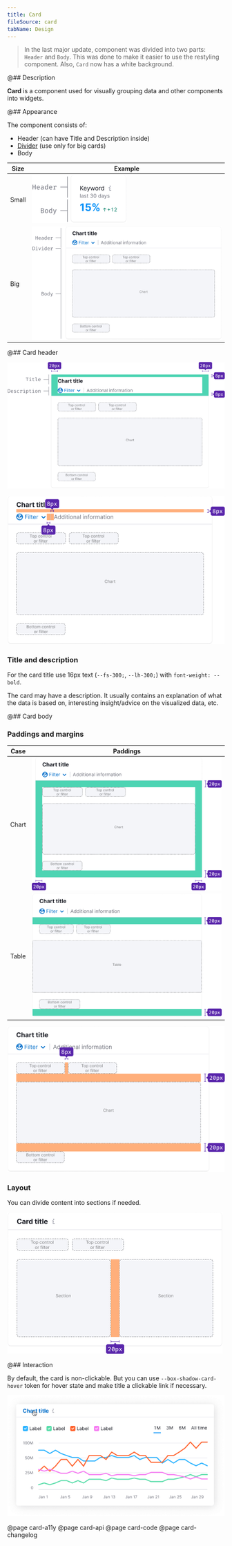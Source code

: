 ```yaml
---
title: Card
fileSource: card
tabName: Design
---
```


> In the last major update, component was divided into two parts: `Header` and `Body`. This was done to make it easier to use the restyling component. Also, `Card` now has a white background.

@## Description

**Card** is a component used for visually grouping data and other components into widgets.

@## Appearance

The component consists of:

- Header (can have Title and Description inside)
- [Divider](/components/divider/) (use only for big cards)
- Body

| Size  | Example                                       |
| ----- | --------------------------------------------- |
| Small | ![small card scheme](static/card-scheme2.png) |
| Big   | ![card scheme](static/card-scheme.png)        |

@## Card header

![card header paddings](static/card-paddings1.png)

![card header margins](static/card-margins1.png)

### Title and description

For the card title use 16px text (`--fs-300;`, `--lh-300;`) with `font-weight: --bold`.

The card may have a description. It usually contains an explanation of what the data is based on, interesting insight/advice on the visualized data, etc.

@## Card body

### Paddings and margins

| Case  | Paddings                                         |
| ----- | ------------------------------------------------ |
| Chart | ![card body paddings](static/card-paddings2.png) |
| Table | ![card body paddings](static/card-paddings3.png) |

![card body margins](static/card-margins2.png)

### Layout

You can divide content into sections if needed.

![card layout](static/card-layout.png)

@## Interaction

By default, the card is non-clickable. But you can use `--box-shadow-card-hover` token for hover state and make title a clickable link if necessary.

![card with clickable heading](static/card-clickable.png)

@page card-a11y
@page card-api
@page card-code
@page card-changelog
